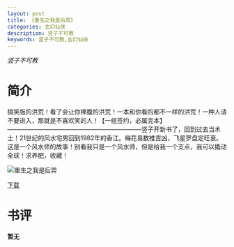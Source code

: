 ```yaml
---
layout: post
title: 《重生之我是后羿》
categories: 玄幻仙侠
description: 竖子不可教
keywords: 竖子不可教,玄幻仙侠
---
```

*竖子不可教*
# 简介
搞笑版的洪荒！看了会让你捧腹的洪荒！一本和你看的都不一样的洪荒！一种人请不要进入，那就是不喜欢笑的人！【一组签约，必属完本】——————————————————————竖子开新书了，回到过去当术士！21世纪的风水宅男回到1982年的香江。梅花易数推吉凶，飞星罗盘定旺衰。这是一个风水师的故事！别看我只是一个风水师，但是给我一个支点，我可以撬动全球！求养肥，收藏！

![重生之我是后羿](https://cdn.jsdelivr.net/gh/YYbooks0/yybooks0img@master/bookscover2/重生之我是后羿.6sej86ww8l4.jpg)

[下载](https://link.jscdn.cn/1drv/aHR0cHM6Ly8xZHJ2Lm1zL3QvcyFBaGU2R2dNWmVFb2pobmxZcS1LSmNUMHNyQUxUP2U9SHBGenRM.txt)

# 书评
**暂无**